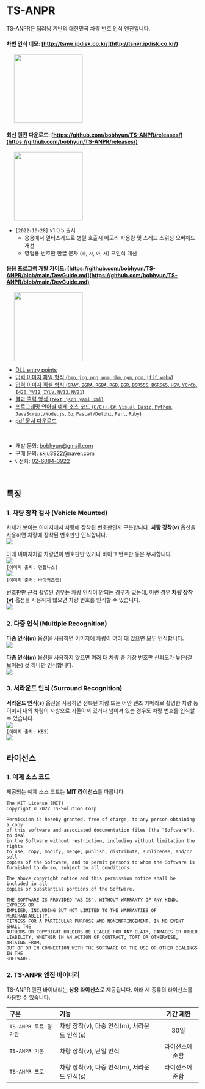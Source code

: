 TS-ANPR
===

TS-ANPR은 딥러닝 기반의 대한민국 차량 번호 인식 엔진입니다.
#### 차번 인식 데모: [http://tsnvr.ipdisk.co.kr/](http://tsnvr.ipdisk.co.kr/) 
<img style="margin-left:20px" src="img/demo.png" width="180" />

#### 최신 엔진 다운로드: [https://github.com/bobhyun/TS-ANPR/releases/](https://github.com/bobhyun/TS-ANPR/releases/)
<img style="margin-left:20px" src="img/releases.png" width="180" />

  - `[2022-10-28]` v1.0.5 출시
    - 응용에서 멀티스레드로 병렬 호출시 메모리 사용량 및 스레드 스위칭 오버헤드 개선 
    - 영업용 번호판 한글 문자 (`바`, `사`, `아`, `자`) 오인식 개선
#### 응용 프로그램 개발 가이드: [https://github.com/bobhyun/TS-ANPR/blob/main/DevGuide.md](https://github.com/bobhyun/TS-ANPR/blob/main/DevGuide.md) 
<img style="margin-left:20px" src="img/dev-guide.png" width="180" />

- [DLL entry points](https://github.com/bobhyun/TS-ANPR/blob/main/DevGuide.md#1-dll-entry-points)
- [입력 이미지 파일 형식 (`bmp`, `jpg`, `png`, `pnm`, `pbm`, `pgm`, `ppm`, `jfif`, `webp`)](https://github.com/bobhyun/TS-ANPR/blob/main/DevGuide.md#12-anpr_read_file)
- [입력 이미지 픽셀 형식 (`GRAY`, `BGRA`, `RGBA`, `RGB`, `BGR`, `BGR555`, `BGR565`, `HSV`, `YCrCb`, `I420`, `YV12`, `IYUV`, `NV12`, `NV21`)](https://github.com/bobhyun/TS-ANPR/blob/main/DevGuide.md#13-anpr_read_pixels)
- [결과 출력 형식 (`text`, `json`, `yaml`, `xml`)](https://github.com/bobhyun/TS-ANPR/blob/main/DevGuide.md#2-output-format)
- [프로그래밍 언어별 예제 소스 코드 (`C/C++`, `C#`, `Visual Basic`, `Python`, `JavaScript/Node.js`, `Go`, `Pascal/Delphi`, `Perl`, `Ruby`)](https://github.com/bobhyun/TS-ANPR/blob/main/DevGuide.md#4-%EC%98%88%EC%A0%9C)
- [pdf 문서 다운로드](https://github.com/bobhyun/TS-ANPR/raw/main/TS-ANPR-Manual.pdf)


<br/>

- 개발 문의: bobhyun@gmail.com
- 구매 문의: skju3922@naver.com 
- 📞 전화: <a href="tel:02-6084-3922">02-6084-3922</a>
  
<br/>


## 특징

### 1. 차량 장착 검사 (Vehicle Mounted)
차체가 보이는 이미지에서 차량에 장착된 번호판인지 구분합니다.
**차량 장착(v)** 옵션을 사용하면 차량에 장착된 번호판만 인식합니다.
<br/>![](img/mounted1.jpg)

아래 이미지처럼 차량없이 번호판만 있거나 바이크 번호판 등은 무시합니다.
<br/>![](img/mounted2.jpg)
<br/>`[이미지 출처: 연합뉴스]`
<br/>![](img/mounted2-1.jpg)
<br/>`[이미지 출처: 바이커즈랩]`

번호판만 근접 촬영된 경우는 차량 인식이 안되는 경우가 있는데, 이런 경우 **차량 장착(v)** 옵션을 사용하지 않으면 차량 번호를 인식할 수 있습니다.
<br/>![](img/mounted3.jpg)


### 2. 다중 인식 (Multiple Recognition)
**다중 인식(m)** 옵션을 사용하면 이미지에 차량이 여러 대 있으면 모두 인식합니다.
<br/>![](img/multiple1.jpg)

**다중 인식(m)** 옵션을 사용하지 않으면 여러 대 차량 중 가장 번호판 신뢰도가 높은(잘 보이는) 것 하나만 인식합니다.
<br/>![](img/multiple2.jpg)


### 3. 서라운드 인식 (Surround Recognition)
**서라운드 인식(s)** 옵션을 사용하면 전복된 차량 또는 어안 렌즈 카메라로 촬영한 차량 등 이미지 내의 차량이 사방으로 기울어져 있거나 넘어져 있는 경우도 차량 번호를 인식할 수 있습니다.
<br/>![](img/surround1.jpg)
<br/>`[이미지 출처: KBS]`
<br/>![](img/surround2.jpg)

## 라이선스

### 1. 예제 소스 코드
제공되는 예제 소스 코드는 **MIT 라이선스**를 따릅니다.

```
The MIT License (MIT)
Copyright © 2022 TS-Solution Corp.

Permission is hereby granted, free of charge, to any person obtaining a copy
of this software and associated documentation files (the "Software"), to deal
in the Software without restriction, including without limitation the rights
to use, copy, modify, merge, publish, distribute, sublicense, and/or sell
copies of the Software, and to permit persons to whom the Software is
furnished to do so, subject to all conditions.

The above copyright notice and this permission notice shall be included in all
copies or substantial portions of the Software.

THE SOFTWARE IS PROVIDED "AS IS", WITHOUT WARRANTY OF ANY KIND, EXPRESS OR
IMPLIED, INCLUDING BUT NOT LIMITED TO THE WARRANTIES OF MERCHANTABILITY,
FITNESS FOR A PARTICULAR PURPOSE AND NONINFRINGEMENT. IN NO EVENT SHALL THE
AUTHORS OR COPYRIGHT HOLDERS BE LIABLE FOR ANY CLAIM, DAMAGES OR OTHER
LIABILITY, WHETHER IN AN ACTION OF CONTRACT, TORT OR OTHERWISE, ARISING FROM,
OUT OF OR IN CONNECTION WITH THE SOFTWARE OR THE USE OR OTHER DEALINGS IN THE
SOFTWARE.
```

### 2. TS-ANPR 엔진 바이너리
TS-ANPR 엔진 바이너리는 **상용 라이선스**로 제공됩니다.
아래 세 종류의 라이선스를 사용할 수 있습니다.

|         구분         |  기능                                       | 기간 제한  |
|:---------------------|:-------------------------------------------|:----------:|
| `TS-ANPR 무료 평가판` | 차량 장착(v), 다중 인식(m), 서라운드 인식(s)  | 30일      |
| `TS-ANPR 기본`       | 차량 장착(v), 단일 인식                      | 라이선스에 준함     |
| `TS-ANPR 프로`       | 차량 장착(v), 다중 인식(m), 서라운드 인식(s)  | 라이선스에 준함     |

